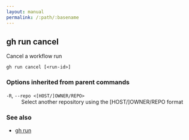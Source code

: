 ```yaml
---
layout: manual
permalink: /:path/:basename
---
```


## gh run cancel

Cancel a workflow run

```
gh run cancel [<run-id>]
```

### Options inherited from parent commands


<dl class="flags">
	<dt><code>-R</code>, <code>--repo &lt;[HOST/]OWNER/REPO&gt;</code></dt>
	<dd>Select another repository using the [HOST/]OWNER/REPO format</dd>
</dl>


### See also

* [gh run](./gh_run)
